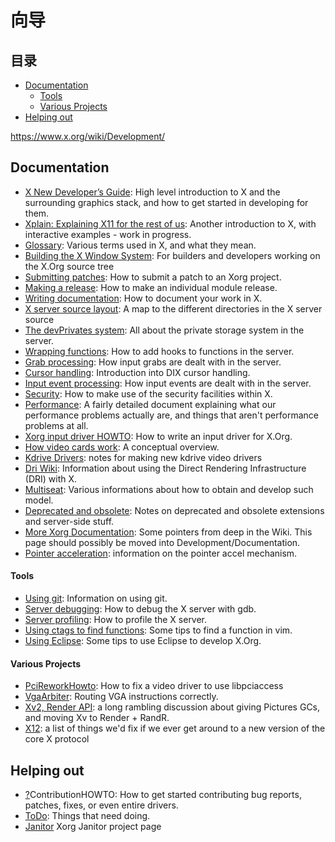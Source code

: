 # 向导

## 目录

-   [Documentation](#Documentation)
    -   [Tools](#Tools)
    -   [Various Projects](#Various-Projects)
-   [Helping out](#Helping-out)

<https://www.x.org/wiki/Development/>

## Documentation

-   [X New Developer’s Guide](https://www.x.org/wiki/guide/ "X New Developer’s Guide"): High level introduction to X and the surrounding graphics stack, and how to get started in developing for them.
-   [Xplain: Explaining X11 for the rest of us](http://magcius.github.io/xplain/article/ "Xplain: Explaining X11 for the rest of us"): Another introduction to X, with interactive examples - work in progress.
-   [Glossary](https://www.x.org/wiki/Development/Documentation/Glossary/ "Glossary"): Various terms used in X, and what they mean.
-   [Building the X Window System](https://www.x.org/wiki/Building_the_X_Window_System/ "Building the X Window System"): For builders and developers working on the X.Org source tree
-   [Submitting patches](https://www.x.org/wiki/Development/Documentation/SubmittingPatches/ "Submitting patches"): How to submit a patch to an Xorg project.
-   [Making a release](https://www.x.org/wiki/Development/Documentation/ReleaseHOWTO/ "Making a release"): How to make an individual module release.
-   [Writing documentation](https://www.x.org/wiki/Development/Documentation/WritingDocumentation/ "Writing documentation"): How to document your work in X.
-   [X server source layout](https://www.x.org/wiki/Development/Documentation/XserverSourceLayout/ "X server source layout"): A map to the different directories in the X server source
-   [The devPrivates system](https://www.x.org/wiki/Development/Documentation/DevPrivates/ "The devPrivates system"): All about the private storage system in the server.
-   [Wrapping functions](https://www.x.org/wiki/Development/Documentation/WrappingFunctions/ "Wrapping functions"): How to add hooks to functions in the server.
-   [Grab processing](https://www.x.org/wiki/Development/Documentation/GrabProcessing/ "Grab processing"): How input grabs are dealt with in the server.
-   [Cursor handling](https://www.x.org/wiki/Development/Documentation/CursorHandling/ "Cursor handling"): Introduction into DIX cursor handling.
-   [Input event processing](https://www.x.org/wiki/Development/Documentation/InputEventProcessing/ "Input event processing"): How input events are dealt with in the server.
-   [Security](https://www.x.org/wiki/Development/Documentation/Security/ "Security"): How to make use of the security facilities within X.
-   [Performance](https://www.x.org/wiki/Development/Documentation/Performance/ "Performance"): A fairly detailed document explaining what our performance problems actually are, and things that aren't performance problems at all.
-   [Xorg input driver HOWTO](https://www.x.org/wiki/Development/Documentation/XorgInputHOWTO/ "Xorg input driver HOWTO"): How to write an input driver for X.Org.
-   [How video cards work](https://www.x.org/wiki/Development/Documentation/HowVideoCardsWork/ "How video cards work"): A conceptual overview.
-   [Kdrive Drivers](https://www.x.org/wiki/Development/Documentation/KdriveDrivers/ "Kdrive Drivers"): notes for making new kdrive video drivers
-   [Dri Wiki](http://dri.freedesktop.org/wiki/ "Dri Wiki"): Information about using the Direct Rendering Infrastructure (DRI) with X.
-   [Multiseat](https://www.x.org/wiki/Development/Documentation/Multiseat/ "Multiseat"): Various informations about how to obtain and develop such model.
-   [Deprecated and obsolete](https://www.x.org/wiki/Development/Documentation/Obsolescence/ "Deprecated and obsolete"): Notes on deprecated and obsolete extensions and server-side stuff.
-   [More Xorg Documentation](https://www.x.org/wiki/XorgDeveloperDocumentation/ "More Xorg Documentation"): Some pointers from deep in the Wiki. This page should possibly be moved into Development/Documentation.
-   [Pointer acceleration](https://www.x.org/wiki/Development/Documentation/PointerAcceleration/ "Pointer acceleration"): information on the pointer accel mechanism.

#### Tools

-   [Using git](https://www.x.org/wiki/Development/Documentation/git/ "Using git"): Information on using git.
-   [Server debugging](https://www.x.org/wiki/Development/Documentation/ServerDebugging/ "Server debugging"): How to debug the X server with gdb.
-   [Server profiling](https://www.x.org/wiki/Development/Documentation/ServerProfiling/ "Server profiling"): How to profile the X server.
-   [Using ctags to find functions](https://www.x.org/wiki/Development/Documentation/UsingCtags/ "Using ctags to find functions"): Some tips to find a function in vim.
-   [Using Eclipse](https://www.x.org/wiki/Development/Documentation/UsingEclipse/ "Using Eclipse"): Some tips to use Eclipse to develop X.Org.

#### Various Projects

-   [PciReworkHowto](https://www.x.org/wiki/PciReworkHowto/ "PciReworkHowto"): How to fix a video driver to use libpciaccess
-   [VgaArbiter](https://www.x.org/wiki/VgaArbiter/ "VgaArbiter"): Routing VGA instructions correctly.
-   [Xv2, Render API](https://www.x.org/wiki/Development/Xv2/ "Xv2, Render API"): a long rambling discussion about giving Pictures GCs, and moving Xv to Render + RandR.
-   [X12](https://www.x.org/wiki/Development/X12/ "X12"): a list of things we'd fix if we ever get around to a new version of the core X protocol

## Helping out

-   [?](https://secure.freedesktop.org/write/xorg/ikiwiki.cgi?do=create\&from=Development\&page=Development%2FContributionHOWTO "?")ContributionHOWTO: How to get started contributing bug reports, patches, fixes, or even entire drivers.
-   [ToDo](https://www.x.org/wiki/ToDo/ "ToDo"): Things that need doing.
-   [Janitor](https://www.x.org/wiki/Development/Janitor/ "Janitor") Xorg Janitor project page
